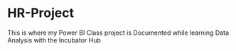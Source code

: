 # HR-Project
This is where my Power BI Class project  is Documented while learning Data Analysis with the Incubator Hub
